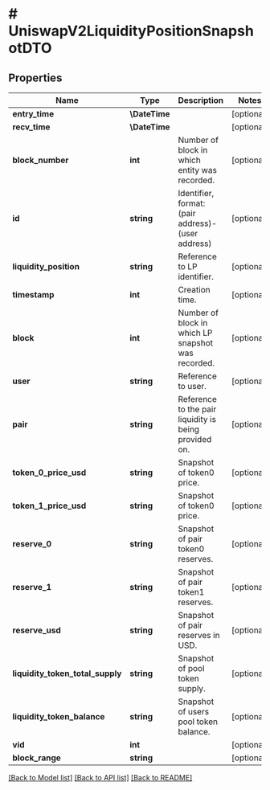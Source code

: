 # # UniswapV2LiquidityPositionSnapshotDTO

## Properties

Name | Type | Description | Notes
------------ | ------------- | ------------- | -------------
**entry_time** | **\DateTime** |  | [optional]
**recv_time** | **\DateTime** |  | [optional]
**block_number** | **int** | Number of block in which entity was recorded. | [optional]
**id** | **string** | Identifier, format: (pair address)-(user address) | [optional]
**liquidity_position** | **string** | Reference to LP identifier. | [optional]
**timestamp** | **int** | Creation time. | [optional]
**block** | **int** | Number of block in which LP snapshot was recorded. | [optional]
**user** | **string** | Reference to user. | [optional]
**pair** | **string** | Reference to the pair liquidity is being provided on. | [optional]
**token_0_price_usd** | **string** | Snapshot of token0 price. | [optional]
**token_1_price_usd** | **string** | Snapshot of token0 price. | [optional]
**reserve_0** | **string** | Snapshot of pair token0 reserves. | [optional]
**reserve_1** | **string** | Snapshot of pair token1 reserves. | [optional]
**reserve_usd** | **string** | Snapshot of pair reserves in USD. | [optional]
**liquidity_token_total_supply** | **string** | Snapshot of pool token supply. | [optional]
**liquidity_token_balance** | **string** | Snapshot of users pool token balance. | [optional]
**vid** | **int** |  | [optional]
**block_range** | **string** |  | [optional]

[[Back to Model list]](../../README.md#models) [[Back to API list]](../../README.md#endpoints) [[Back to README]](../../README.md)
